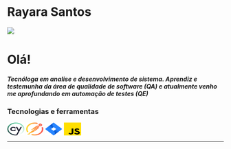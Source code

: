 <h1>Rayara Santos</h1> 
 <div> 
   <a href="https://www.linkedin.com/in/rayara-santos" target="_blank"><img src="https://img.shields.io/badge/-LinkedIn-%230077B5?style=for-the-badge&logo=linkedin&logoColor=white" target="_blank"></a> 
</div>

<h1>Olá!</h1> 
<h5>Tecnóloga em analise e desenvolvimento de sistema. 
Aprendiz e testemunha da área de qualidade de software (QA) e atualmente venho me aprofundando em automação de testes (QE) </h5> 

<h3>Tecnologias e ferramentas</h3>
<div style="display: inline_block">
<img align="center" alt="-Csharp" height="30" width="40" src="img/cypress.png" />
<img align="center" alt="-Csharp" height="30" width="40" src="img/postman.png" />
<img align="center" alt="-Csharp" height="30" width="40" src="img/jira.png" />
<img align="center" alt="-Csharp" height="30" width="40" src="img/js.png" />


</div>
 
 <hr>
 
 

